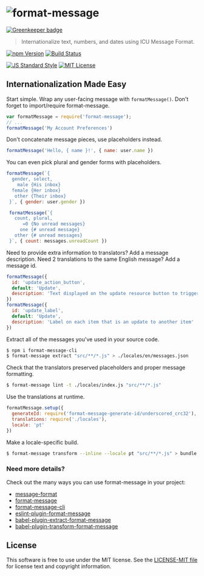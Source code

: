 # ![format-message][logo]

[![Greenkeeper badge](https://badges.greenkeeper.io/format-message/format-message.svg)](https://greenkeeper.io/)

> Internationalize text, numbers, and dates using ICU Message Format.

[![npm Version][npm-image]][npm]
[![Build Status][build-image]][build]

[![JS Standard Style][style-image]][style]
[![MIT License][license-image]][LICENSE]


## Internationalization Made Easy

Start simple. Wrap any user-facing message with `formatMessage()`. Don't forget to import/require format-message.

```js
var formatMessage = require('format-message');
// ...
formatMessage('My Account Preferences')
```

Don't concatenate message pieces, use placeholders instead.

```js
formatMessage('Hello, { name }!', { name: user.name })
```

You can even pick plural and gender forms with placeholders.

```js
formatMessage(`{
  gender, select,
    male {His inbox}
  female {Her inbox}
   other {Their inbox}
 }`, { gender: user.gender })

 formatMessage(`{
   count, plural,
      =0 {No unread messages}
     one {# unread message}
   other {# unread messages}
 }`, { count: messages.unreadCount })
```

Need to provide extra information to translators? Add a message description.
Need 2 translations to the same English message? Add a message id.

```js
formatMessage({
  id: 'update_action_button',
  default: 'Update',
  description: 'Text displayed on the update resource button to trigger the update process'
})
formatMessage({
  id: 'update_label',
  default: 'Update',
  description: 'Label on each item that is an update to another item'
})
```

Extract all of the messages you've used in your source code.

```bash
$ npm i format-message-cli
$ format-message extract "src/**/*.js" > ./locales/en/messages.json
```

Check that the translators preserved placeholders and proper message formatting.

```bash
$ format-message lint -t ./locales/index.js "src/**/*.js"
```

Use the translations at runtime.

```js
formatMessage.setup({
  generateId: require('format-message-generate-id/underscored_crc32'),
  translations: require('./locales'),
  locale: 'pt'
})
```

Make a locale-specific build.

```bash
$ format-message transform --inline --locale pt "src/**/*.js" > bundle.pt.js
```


### Need more details?

Check out the many ways you can use format-message in your project:

* [message-format](https://github.com/format-message/format-message/tree/master/packages/message-format)
* [format-message](https://github.com/format-message/format-message/tree/master/packages/format-message)
* [format-message-cli](https://github.com/format-message/format-message/tree/master/packages/format-message-cli)
* [eslint-plugin-format-message](https://github.com/format-message/format-message/tree/master/packages/eslint-plugin-format-message)
* [babel-plugin-extract-format-message](https://github.com/format-message/format-message/tree/master/packages/babel-plugin-extract-format-message)
* [babel-plugin-transform-format-message](https://github.com/format-message/format-message/tree/master/packages/babel-plugin-transform-format-message)


License
-------

This software is free to use under the MIT license. See the [LICENSE-MIT file][LICENSE] for license text and copyright information.


[logo]: https://cdn.rawgit.com/format-message/format-message/2febdd8/logo.svg
[npm]: https://www.npmjs.org/package/format-message
[npm-image]: https://img.shields.io/npm/v/format-message.svg
[deps]: https://david-dm.org/format-message/format-message
[deps-image]: https://img.shields.io/david/format-message/format-message.svg
[dev-deps]: https://david-dm.org/format-message/format-message#info=devDependencies
[dev-deps-image]: https://img.shields.io/david/dev/format-message/format-message.svg
[build]: https://travis-ci.org/format-message/format-message
[build-image]: https://img.shields.io/travis/format-message/format-message.svg
[style]: https://github.com/feross/standard
[style-image]: https://img.shields.io/badge/code%20style-standard-brightgreen.svg
[license-image]: https://img.shields.io/npm/l/format-message.svg
[message-format]: https://github.com/format-message/message-format
[LICENSE]: https://github.com/format-message/format-message/blob/master/LICENSE-MIT
